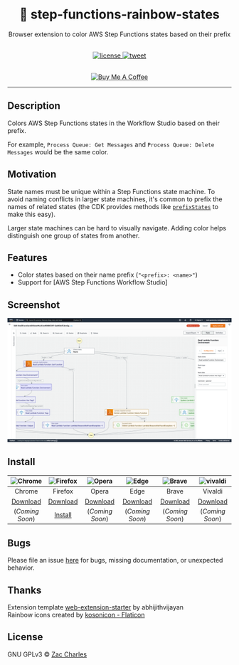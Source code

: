 <h1 align="center">🌈 step-functions-rainbow-states</h1>
<p align="center">Browser extension to color AWS Step Functions states based on their prefix</p>
<br>
<div align="center">
  <a href="https://github.com/zaccharles/step-functions-rainbow-states/blob/master/LICENSE" target="_blank" rel="noreferrer">
    <img src="https://img.shields.io/github/license/zaccharles/step-functions-rainbow-states.svg" alt="license" />
  </a>
  <a href="https://twitter.com/intent/tweet?text=Check%20out%20%F0%9F%8C%88%20Rainbow%20States!%20by%20%40zaccharles%0A%0ABrowser%20extension%20to%20color%20AWS%20Step%20Functions%20states%20based%20on%20their%20prefix.%0A%0A%23serverless%20%23aws%20%23stepfunctions" target="_blank" rel="noreferrer">
     <img src="https://img.shields.io/twitter/url/http/shields.io.svg?style=social" alt="tweet" />
  </a> 
</div>
<br>

<p align="center">
  <a
    href="https://www.buymeacoffee.com/zaccharles"
    target="_blank"
    rel="noreferrer"
  >
    <img
      src="https://cdn.buymeacoffee.com/buttons/v2/default-yellow.png"
      alt="Buy Me A Coffee"
      height=50
    />
  </a>
</p>

<hr />

## Description

Colors AWS Step Functions states in the Workflow Studio based on their prefix.  

For example, `Process Queue: Get Messages` and `Process Queue: Delete Messages` would be the same color.

## Motivation
State names must be unique within a Step Functions state machine. To avoid naming conflicts in larger state machines, it's common to prefix the names of related states (the CDK provides methods like [`prefixStates`](https://docs.aws.amazon.com/cdk/api/v1/docs/@aws-cdk_aws-stepfunctions.StateMachineFragment.html#prefixwbrstatesprefix) to make this easy).  

Larger state machines can be hard to visually navigate. Adding color helps distinguish one group of states from another.

## Features

 * Color states based on their name prefix (`"<prefix>: <name>"`)
 * Support for [AWS Step Functions Workflow Studio]

## Screenshot
![Screenshot](./screenshot.png)

## Install

| ![Chrome](https://cdnjs.cloudflare.com/ajax/libs/browser-logos/72.0.0/chrome/chrome_48x48.png)              | ![Firefox](https://cdnjs.cloudflare.com/ajax/libs/browser-logos/72.0.0/firefox/firefox_48x48.png)            | ![Opera](https://cdnjs.cloudflare.com/ajax/libs/browser-logos/72.0.0/opera/opera_48x48.png)                 | ![Edge](https://cdnjs.cloudflare.com/ajax/libs/browser-logos/72.0.0/edge/edge_48x48.png)                    | ![Brave](https://cdnjs.cloudflare.com/ajax/libs/browser-logos/72.0.0/brave/brave_48x48.png)                 | ![vivaldi](https://cdnjs.cloudflare.com/ajax/libs/browser-logos/72.0.0/vivaldi/vivaldi_48x48.png)           |
|:-----------------------------------------------------------------------------------------------------------:|:------------------------------------------------------------------------------------------------------------:|:-----------------------------------------------------------------------------------------------------------:|:-----------------------------------------------------------------------------------------------------------:|:-----------------------------------------------------------------------------------------------------------:|:-----------------------------------------------------------------------------------------------------------:|
| Chrome                                                                                                      | Firefox                                                                                                      | Opera                                                                                                       | Edge                                                                                                        | Brave                                                                                                       | Vivaldi                                                                                                     |
| [Download](https://github.com/zaccharles/step-functions-rainbow-states/releases/download/v0.0.1/chrome.zip) | [Download](https://github.com/zaccharles/step-functions-rainbow-states/releases/download/v0.0.1/firefox.zip) | [Download](https://github.com/zaccharles/step-functions-rainbow-states/releases/download/v0.0.1/chrome.zip) | [Download](https://github.com/zaccharles/step-functions-rainbow-states/releases/download/v0.0.1/chrome.zip) | [Download](https://github.com/zaccharles/step-functions-rainbow-states/releases/download/v0.0.1/chrome.zip) | [Download](https://github.com/zaccharles/step-functions-rainbow-states/releases/download/v0.0.1/chrome.zip) |
| (_Coming Soon_)                                                                            | [Install](https://addons.mozilla.org/addon/rainbow-states/)                                                                          | (_Coming Soon_)                                                                               | (_Coming Soon_)                                                                            | (_Coming Soon_)                                                                            | (_Coming Soon_)                                                                            |


## Bugs

Please file an issue [here](https://github.com/zaccharles/step-functions-rainbow-states/issues/new) for bugs, missing documentation, or unexpected behavior.

## Thanks

Extension template [web-extension-starter](https://github.com/zaccharles/step-functions-rainbow-states) by abhijithvijayan  
Rainbow icons created by [kosonicon - Flaticon](https://www.flaticon.com/free-icons/rainbow)

## License

GNU GPLv3 © [Zac Charles](https://twitter.com/zaccharles)
